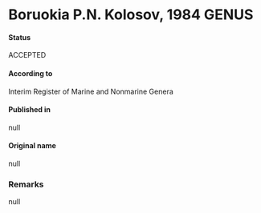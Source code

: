 # Boruokia P.N. Kolosov, 1984 GENUS

#### Status
ACCEPTED

#### According to
Interim Register of Marine and Nonmarine Genera

#### Published in
null

#### Original name
null

### Remarks
null